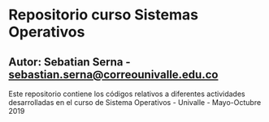 # Repositorio curso Sistemas Operativos
## Autor: Sebatian Serna - sebastian.serna@correounivalle.edu.co

Este repositorio contiene los códigos relativos a diferentes actividades
desarrolladas en el curso de Sistema Operativos - Univalle - Mayo-Octubre 2019
